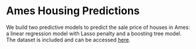 # Ames Housing Predictions

We build two predictive models to predict the sale price of houses in Ames: a linear regression model with Lasso penalty and a boosting tree model. The dataset is included and can be accessed [here](https://github.com/topepo/AmesHousing).
